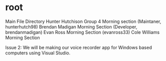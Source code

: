 # root
Main File Directory
Hunter Hutchison Group 4 Morning section (Maintaner, hunterhutch98)
Brendan Madigan Morning Section (Developer, brendanmadigan)
Evan Ross Morning Section (evanross33)
Cole Williams Morning Section


Issue 2: We will be making our voice recorder app for Windows based computers using Visual Studio.
